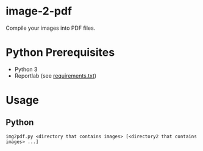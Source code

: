 # image-2-pdf
Compile your images into PDF files.

# Python Prerequisites
* Python 3
* Reportlab (see [requirements.txt](core-python/requirements.txt))

# Usage
## Python
`img2pdf.py <directory that contains images> [<directory2 that contains images> ...]`
